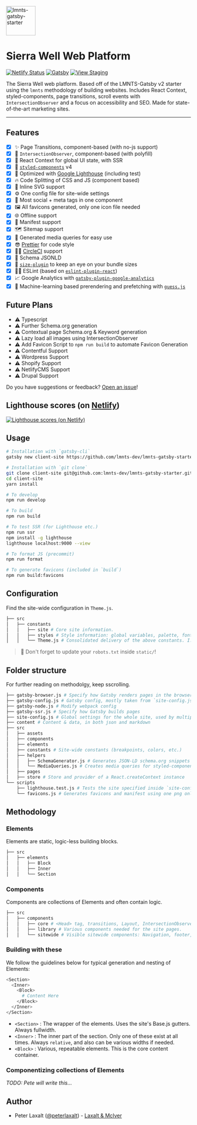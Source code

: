   <a href="https://github.com/lmnts-dev/lmnts-gatsby-starter">
    <img
      src="https://cdn.dribbble.com/users/1826170/avatars/normal/56c47446d104c3768bbd90d907b1f238.jpg?1518642823"
      height="80"
      alt="lmnts-gatsby-starter"
      title="lmnts-gatsby-starter"
    />
  </a>

<h1>
Sierra Well Web Platform
</h1>

[![Netlify Status](https://api.netlify.com/api/v1/badges/8b417ab1-6345-4465-98e3-f478de7a947d/deploy-status)](https://app.netlify.com/sites/reverent-noyce-352111/deploys) [![Gatsby](https://img.shields.io/badge/-gatsby-FC6376.svg)](gatsbyjs.org) [![View Staging](https://img.shields.io/badge/-staging-2984FD.svg)](https://reverent-noyce-352111.netlify.com/)

The Sierra Well web platform. Based off of the LMNTS-Gatsby v2 starter using the <code>lmnts</code> methodology of building websites. Includes React Context, styled-components, page transitions, scroll events with <code>IntersectionObserver</code> and a focus on accessibility and SEO. Made for state-of-the-art marketing sites. 

***

## Features

- [X] ✨ Page Transitions, component-based (with no-js support)
- [X] 👀 `IntersectionObserver`, component-based (with polyfill)
- [X] 🌌 React Context for global UI state, with SSR
- [X] 💅 [`styled-components`](https://www.styled-components.com/) v4
- [X] 💯 Optimized with [Google Lighthouse](https://developers.google.com/web/tools/lighthouse/) (including test)
- [X] 🔥 Code Splitting of CSS and JS (component based)
- [X] 🔪 Inline SVG support
- [X] ⚙️ One config file for site-wide settings
- [X] 💙 Most social + meta tags in one component
- [X] 🖼 All favicons generated, only one icon file needed
- [X] 🌐 Offline support
- [X] 📄 Manifest support
- [X] 🗺 Sitemap support
- [X] 📱 Generated media queries for easy use
- [X] 😎 [Prettier](https://prettier.io/) for code style
- [X] 👷‍♂️ [CircleCI](https://circleci.com/) support
- [X] 🐙 Schema JSONLD
- [X] 🔎 [`size-plugin`](https://github.com/GoogleChromeLabs/size-plugin) to keep an eye on your bundle sizes
- [X] 👨‍🏫 ESLint (based on [`eslint-plugin-react`](./.eslintrc))
- [X] 📈 Google Analytics with [`gatsby-plugin-google-analytics`](https://www.gatsbyjs.org/packages/gatsby-plugin-google-analytics/?=google%20analytics)
- [X] 🧠 Machine-learning based prerendering and prefetching with [`guess.js`](https://www.gatsbyjs.org/packages/gatsby-plugin-guess-js/?=guess)

## Future Plans
- ⚠️ Typescript
- ⚠️ Further Schema.org generation
- ⚠️ Contextual page Schema.org & Keyword generation
- ⚠️ Lazy load all images using IntersectionObserver
- ⚠️ Add Favicon Script to `npm run build` to automate Favicon Generation
- ⚠️ Contentful Support
- ⚠️ Wordpress Support
- ⚠️ Shopify Support
- ⚠️ NetlifyCMS Support
- ⚠️ Drupal Support


Do you have suggestions or feedback? [Open an issue](https://github.com/lmnts-dev/lmnts-gatsby-starter/issues/new)!

## Lighthouse scores (on [Netlify](https://netlify.com))

[![Lighthouse scores (on Netlify)](https://lighthouse.now.sh/?perf=100&pwa=100&a11y=100&bp=100&seo=100)](https://circleci.com/gh/lmnts-dev/lmnts-gatsby-starter)

## Usage

```bash
# Installation with `gatsby-cli`
gatsby new client-site https://github.com/lmnts-dev/lmnts-gatsby-starter

# Installation with `git clone`
git clone client-site git@github.com:lmnts-dev/lmnts-gatsby-starter.git
cd client-site
yarn install

# To develop
npm run develop

# To build
npm run build

# To test SSR (for Lighthouse etc.)
npm run ssr
npm install -g lighthouse
lighthouse localhost:9000 --view

# To format JS (precommit)
npm run format

# To generate favicons (included in `build`)
npm run build:favicons
```

## Configuration

Find the site-wide configuration in `Theme.js`.

```bash
├── src
│   ├── constants
│   │   ├── site # Core site information.
│   │   ├── styles # Style information: global variables, palette, fonts, etc.
│   │   └── Theme.js # Consolidated delivery of the above constants. I.e. adding 'px' to the end of integer values.
```

> 🚨 Don't forget to update your `robots.txt` inside `static/`!

## Folder structure
For further reading on methodolgy, keep sscrolling.

```bash
├── gatsby-browser.js # Specify how Gatsby renders pages in the browser
├── gatsby-config.js # Gatsby config, mostly taken from `site-config.js`
├── gatsby-node.js # Modify webpack config
├── gatsby-ssr.js # Specify how Gatsby builds pages
├── site-config.js # Global settings for the whole site, used by multiple scripts
├── content # Content & data, in both json and markdown
├── src
│   ├── assets
│   ├── components
│   ├── elements
│   ├── constants # Site-wide constants (breakpoints, colors, etc.)
│   ├── helpers
│   │   ├── SchemaGenerator.js # Generates JSON-LD schema.org snippets
│   │   └── MediaQueries.js # Creates media queries for styled-components
│   ├── pages
│   ├── store # Store and provider of a React.createContext instance
└── scripts
    ├── lighthouse.test.js # Tests the site specified inside `site-config.js` with Google Lighthouse (WIP)
    └── favicons.js # Generates favicons and manifest using one png only.
```

## Methodology
### Elements
Elements are static, logic-less building blocks.
```bash
├── src
│   ├── elements
│   │   ├── Block
│   │   ├── Inner
│   │   └── Section
```

### Components
Components are collections of Elements and often contain logic.
```bash
├── src
│   ├── components
│   │   ├── core # <Head> tag, transitions, Layout, IntersectionObserver, SEO generation
│   │   ├── library # Various components needed for the site pages.
│   │   └── sitewide # Visible sitewide components: Navigation, footer, etc.
```

### Building with these
We follow the guidelines below for typical generation and nesting of Elements:
```bash
<Section>
  <Inner>
    <Block>
      # Content Here
    </Block>
  </Inner>
</Section>
```

- `<Section>` : The wrapper of the elements. Uses the site's Base.js gutters. Always fullwidth.
- `<Inner>` : The inner part of the section. Only one of these exist at all times. Always `relative`, and also can be various widths if needed.
- `<Block>` : Various, repeatable elements. This is the core content container.

### Componentizing collections of Elements

<i>TODO: Pete will write this...</i>

## Author

* Peter Laxalt ([@peterlaxalt](https://dribbble.com/peterlaxalt)) - [Laxalt & McIver](https://laxaltandmciver.co)
